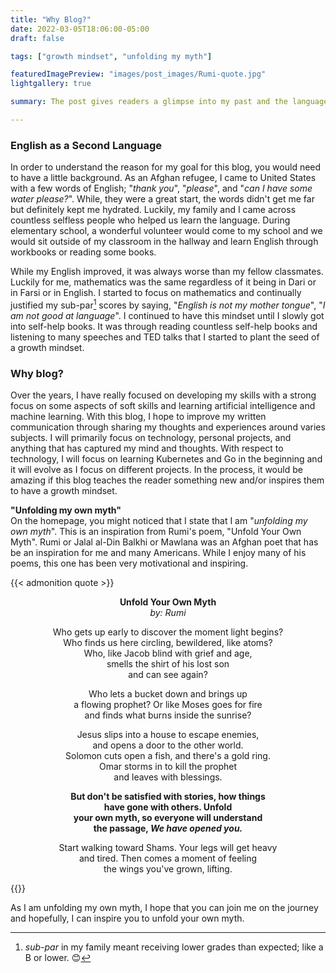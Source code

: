```yaml
---
title: "Why Blog?"
date: 2022-03-05T18:06:00-05:00
draft: false

tags: ["growth mindset", "unfolding my myth"]

featuredImagePreview: "images/post_images/Rumi-quote.jpg"
lightgallery: true

summary: The post gives readers a glimpse into my past and the language barriers caused some static mindset in certain fields. Through self-help books, TED talks, and speeches, I slowly started to develop a growth mindset which has led me to create this particular blog.  

---
```


### English as a Second Language

In order to understand the reason for my goal for this blog, you would need to have a little background. As an Afghan refugee, I came to United States with a few words of English; "_thank you_", "_please_", and "_can I have some water please?_". While, they were a great start, the words didn't get me far but definitely kept me hydrated. Luckily, my family and I came across countless selfless people who helped us learn the language. During elementary school, a wonderful volunteer would come to my school and we would sit outside of my classroom in the hallway and learn English through workbooks or reading some books. 

While my English improved, it was always worse than my fellow classmates. Luckily for me, mathematics was the same regardless of it being in Dari or in Farsi or in English. I started to focus on mathematics and continually justified my sub-par[^1] scores by saying, "_English is not my mother tongue_", "_I am not good at language_". I continued to have this mindset until I slowly got into self-help books. It was through reading countless self-help books and listening to many speeches and TED talks that I started to plant the seed of a growth mindset.


### Why blog?
Over the years, I have really focused on developing my skills with a strong focus on some aspects of soft skills and learning artificial intelligence and machine learning. With this blog, I hope to improve my written communication through sharing my thoughts and experiences around varies subjects. I will primarily focus on technology, personal projects, and anything that has captured my mind and thoughts. With respect to technology, I will focus on learning Kubernetes and Go in the beginning and it will evolve as I focus on different projects. In the process, it would be amazing if this blog teaches the reader something new and/or inspires them to have a growth mindset.  


<b>"Unfolding my own myth"</b><br />
On the homepage, you might noticed that I state that I am "_unfolding my own myth_". This is an inspiration from Rumi's poem, "Unfold Your Own Myth". Rumi or Jalal al-Din Balkhi or Mawlana was an Afghan poet that has be an inspiration for me and many Americans. While I enjoy many of his poems, this one has been very motivational and inspiring. 

{{< admonition quote >}}
<div align="center">
<b>Unfold Your Own Myth</b><br />
<em>by: Rumi</em>

Who gets up early to discover the moment light begins? <br />
Who finds us here circling, bewildered, like atoms? <br />
Who, like Jacob blind with grief and age, <br />
smells the shirt of his lost son <br />
and can see again? <br />

Who lets a bucket down and brings up <br />
a flowing prophet? Or like Moses goes for fire <br />
and finds what burns inside the sunrise? <br />

Jesus slips into a house to escape enemies, <br />
and opens a door to the other world. <br />
Solomon cuts open a fish, and there's a gold ring. <br />
Omar storms in to kill the prophet <br />
and leaves with blessings. <br />

<b>But don't be satisfied with stories, how things <br />
have gone with others. Unfold <br />
your own myth, so everyone will understand <br />
the passage, <em>We have opened you.</em></b> <br />

Start walking toward Shams. Your legs will get heavy <br />
and tired. Then comes a moment of feeling <br />
the wings you've grown, lifting. <br />
</div>
{{</ admonition >}}

As I am unfolding my own myth, I hope that you can join me on the journey and hopefully, I can inspire you to unfold your own myth. 


[^1]: _sub-par_ in my family meant receiving lower grades than expected; like a B or lower. :blush:

